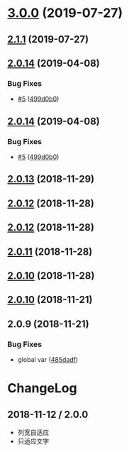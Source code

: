 # [3.0.0](https://github.com/kuaizi-co/kz-table/compare/v2.1.0...v3.0.0) (2019-07-27)



## [2.1.1](https://github.com/kuaizi-co/kz-table/compare/v2.1.0...v2.1.1) (2019-07-27)



## [2.0.14](https://github.com/kuaizi-co/kz-table/compare/v2.0.13...v2.0.14) (2019-04-08)


### Bug Fixes

* [#5](https://github.com/kuaizi-co/kz-table/issues/5) ([499d0b0](https://github.com/kuaizi-co/kz-table/commit/499d0b0))



## [2.0.14](https://github.com/kuaizi-co/kz-table/compare/v2.0.13...v2.0.14) (2019-04-08)


### Bug Fixes

* [#5](https://github.com/kuaizi-co/kz-table/issues/5) ([499d0b0](https://github.com/kuaizi-co/kz-table/commit/499d0b0))



## [2.0.13](https://github.com/kuaizi-co/kz-table/compare/v2.0.12...v2.0.13) (2018-11-29)



## [2.0.12](https://github.com/kuaizi-co/kz-table/compare/v2.0.11...v2.0.12) (2018-11-28)



## [2.0.12](https://github.com/kuaizi-co/kz-table/compare/v2.0.11...v2.0.12) (2018-11-28)



## [2.0.11](https://github.com/kuaizi-co/kz-table/compare/v2.0.10...v2.0.11) (2018-11-28)



## [2.0.10](https://github.com/kuaizi-co/kz-table/compare/v2.0.9...v2.0.10) (2018-11-28)



## [2.0.10](https://github.com/kuaizi-co/kz-table/compare/v2.0.9...v2.0.10) (2018-11-21)



## 2.0.9 (2018-11-21)


### Bug Fixes

* global var ([485dadf](https://github.com/kuaizi-co/kz-table/commit/485dadf))



# ChangeLog

## 2018-11-12 / 2.0.0

* 列宽自适应
* 只适应文字